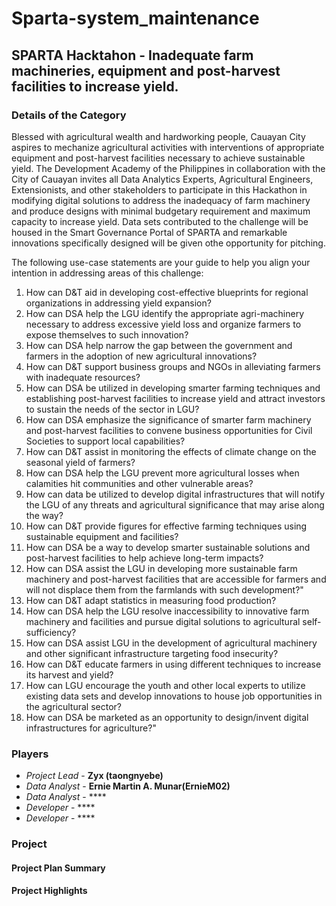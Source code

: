 # Sparta-system_maintenance
## SPARTA Hacktahon - Inadequate farm machineries, equipment and post-harvest facilities to increase yield.

### Details of the Category
Blessed with agricultural wealth and hardworking people, Cauayan City aspires to mechanize agricultural activities with interventions of appropriate equipment and post-harvest facilities necessary to achieve sustainable yield. The Development Academy of the Philippines in collaboration with the City of Cauayan invites all Data Analytics Experts, Agricultural Engineers, Extensionists, and other stakeholders to participate in this Hackathon in modifying digital solutions to address the inadequacy of farm machinery and produce designs with minimal budgetary requirement and maximum capacity to increase yield. Data sets contributed to the challenge will be housed in the Smart Governance Portal of SPARTA and remarkable innovations specifically designed will be given othe opportunity for pitching.

The following use-case statements are your guide to help you align your intention in addressing areas of this challenge:

1. How can D&T aid in developing cost-effective blueprints for regional organizations in addressing yield expansion?
2. How can DSA help the LGU identify the appropriate agri-machinery necessary to address excessive yield loss and organize farmers to expose themselves to such innovation?
3. How can DSA help narrow the gap between the government and farmers in the adoption of new agricultural innovations?
4. How can D&T support business groups and NGOs in alleviating farmers with inadequate resources?
5. How can DSA be utilized in developing smarter farming techniques and establishing post-harvest facilities to increase yield and attract investors to sustain the needs of the sector in LGU?
6. How can DSA emphasize the significance of smarter farm machinery and post-harvest facilities to convene business opportunities for Civil Societies to support local capabilities?
7. How can D&T assist in monitoring the effects of climate change on the seasonal yield of farmers?
8. How can DSA help the LGU prevent more agricultural losses when calamities hit communities and other vulnerable areas?
9. How can data be utilized to develop digital infrastructures that will notify the LGU of any threats and agricultural significance that may arise along the way?
10. How can D&T provide figures for effective farming techniques using sustainable equipment and facilities?
11. How can DSA be a way to develop smarter sustainable solutions and post-harvest facilities to help achieve long-term impacts?
12. How can DSA assist the LGU in developing more sustainable farm machinery and post-harvest facilities that are accessible for farmers and will not displace them from the farmlands with such development?"
13. How can D&T adapt statistics in measuring food production?
14. How can DSA help the LGU resolve inaccessibility to innovative farm machinery and facilities and pursue digital solutions to agricultural self-sufficiency?
15. How can DSA assist LGU in the development of agricultural machinery and other significant infrastructure targeting food insecurity?
16. How can D&T educate farmers in using different techniques to increase its harvest and yield?
17. How can LGU encourage the youth and other local experts to utilize existing data sets and develop innovations to house job opportunities in the agricultural sector?
18. How can DSA be marketed as an opportunity to design/invent digital infrastructures for agriculture?"

### Players
- *Project Lead* - **Zyx (taongnyebe)**
- *Data Analyst* - **Ernie Martin A. Munar(ErnieM02)**
- *Data Analyst* - ****
- *Developer* - ****
- *Developer* - ****

### Project
#### Project Plan Summary

#### Project Highlights

###
